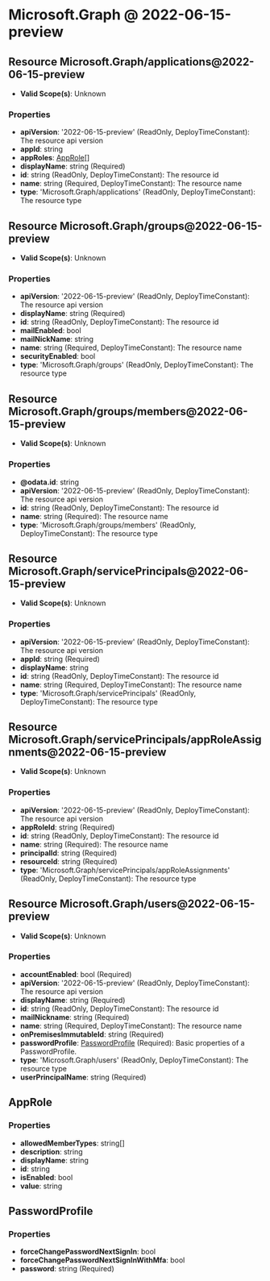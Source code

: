 # Microsoft.Graph @ 2022-06-15-preview

## Resource Microsoft.Graph/applications@2022-06-15-preview
* **Valid Scope(s)**: Unknown
### Properties
* **apiVersion**: '2022-06-15-preview' (ReadOnly, DeployTimeConstant): The resource api version
* **appId**: string
* **appRoles**: [AppRole](#approle)[]
* **displayName**: string (Required)
* **id**: string (ReadOnly, DeployTimeConstant): The resource id
* **name**: string (Required, DeployTimeConstant): The resource name
* **type**: 'Microsoft.Graph/applications' (ReadOnly, DeployTimeConstant): The resource type

## Resource Microsoft.Graph/groups@2022-06-15-preview
* **Valid Scope(s)**: Unknown
### Properties
* **apiVersion**: '2022-06-15-preview' (ReadOnly, DeployTimeConstant): The resource api version
* **displayName**: string (Required)
* **id**: string (ReadOnly, DeployTimeConstant): The resource id
* **mailEnabled**: bool
* **mailNickName**: string
* **name**: string (Required, DeployTimeConstant): The resource name
* **securityEnabled**: bool
* **type**: 'Microsoft.Graph/groups' (ReadOnly, DeployTimeConstant): The resource type

## Resource Microsoft.Graph/groups/members@2022-06-15-preview
* **Valid Scope(s)**: Unknown
### Properties
* **@odata.id**: string
* **apiVersion**: '2022-06-15-preview' (ReadOnly, DeployTimeConstant): The resource api version
* **id**: string (ReadOnly, DeployTimeConstant): The resource id
* **name**: string (Required): The resource name
* **type**: 'Microsoft.Graph/groups/members' (ReadOnly, DeployTimeConstant): The resource type

## Resource Microsoft.Graph/servicePrincipals@2022-06-15-preview
* **Valid Scope(s)**: Unknown
### Properties
* **apiVersion**: '2022-06-15-preview' (ReadOnly, DeployTimeConstant): The resource api version
* **appId**: string (Required)
* **displayName**: string
* **id**: string (ReadOnly, DeployTimeConstant): The resource id
* **name**: string (Required, DeployTimeConstant): The resource name
* **type**: 'Microsoft.Graph/servicePrincipals' (ReadOnly, DeployTimeConstant): The resource type

## Resource Microsoft.Graph/servicePrincipals/appRoleAssignments@2022-06-15-preview
* **Valid Scope(s)**: Unknown
### Properties
* **apiVersion**: '2022-06-15-preview' (ReadOnly, DeployTimeConstant): The resource api version
* **appRoleId**: string (Required)
* **id**: string (ReadOnly, DeployTimeConstant): The resource id
* **name**: string (Required): The resource name
* **principalId**: string (Required)
* **resourceId**: string (Required)
* **type**: 'Microsoft.Graph/servicePrincipals/appRoleAssignments' (ReadOnly, DeployTimeConstant): The resource type

## Resource Microsoft.Graph/users@2022-06-15-preview
* **Valid Scope(s)**: Unknown
### Properties
* **accountEnabled**: bool (Required)
* **apiVersion**: '2022-06-15-preview' (ReadOnly, DeployTimeConstant): The resource api version
* **displayName**: string (Required)
* **id**: string (ReadOnly, DeployTimeConstant): The resource id
* **mailNickname**: string (Required)
* **name**: string (Required, DeployTimeConstant): The resource name
* **onPremisesImmutableId**: string (Required)
* **passwordProfile**: [PasswordProfile](#passwordprofile) (Required): Basic properties of a PasswordProfile.
* **type**: 'Microsoft.Graph/users' (ReadOnly, DeployTimeConstant): The resource type
* **userPrincipalName**: string (Required)

## AppRole
### Properties
* **allowedMemberTypes**: string[]
* **description**: string
* **displayName**: string
* **id**: string
* **isEnabled**: bool
* **value**: string

## PasswordProfile
### Properties
* **forceChangePasswordNextSignIn**: bool
* **forceChangePasswordNextSignInWithMfa**: bool
* **password**: string (Required)

